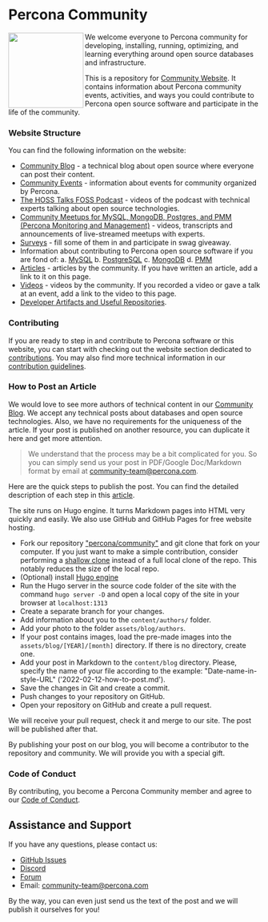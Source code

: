 # Percona Community

<img align="left" width="150" src="assets/superhero.png">

We welcome everyone to Percona community for developing, installing, running, optimizing, and learning everything around open source databases and infrastructure. 

This is a repository for [Community Website](https://percona.community/). It contains information about Percona community events, activities, and ways you could contribute to Percona open source software and participate in the life of the community.

### Website Structure

You can find the following information on the website:

- [Community Blog](https://percona.community/blog/) - a technical blog about open source where everyone can post their content.
- [Community Events](https://percona.community/events/) - information about events for community organized by Percona.
- [The HOSS Talks FOSS Podcast](https://percona.community/podcasts/) - videos of the podcast with technical experts talking about open source technologies.
- [Community Meetups for MySQL, MongoDB, Postgres, and PMM (Percona Monitoring and Management)](https://percona.community/events/percona-meetups/) - videos, transcripts and announcements of live-streamed meetups with experts.
- [Surveys](https://percona.community/contribute/surveys/) - fill some of them in and participate in swag giveaway.
- Information about contributing to Percona open source software if you are fond of:
	a. [MySQL](https://percona.community/mysql/)
	b. [PostgreSQL](https://percona.community/postgresql/)
	c. [MongoDB](https://percona.community/mongodb/)
	d. [PMM](https://percona.community/projects/pmm/) 
- [Articles](https://percona.community/contribute/articles/) - articles by the community. If you have written an article, add a link to it on this page.
- [Videos](https://percona.community/contribute/videos/) - videos by the community. If you recorded a video or gave a talk at an event, add a link to the video to this page.
- [Developer Artifacts and Useful Repositories](https://percona.community/contribute/dev/).

### Contributing

If you are ready to step in and contribute to Percona software or this website, you can start with checking out the website section dedicated to [contributions](https://percona.community/contribute). You may also find more technical information in our [contribution guidelines](CONTRIBUTING.md).

### How to Post an Article

We would love to see more authors of technical content in our [Community Blog](https://percona.community/blog/). We accept any technical posts about databases and open source technologies. Also, we have no requirements for the uniqueness of the article. If your post is published on another resource, you can duplicate it here and get more attention.

> We understand that the process may be a bit complicated for you. So you can simply send us your post in PDF/Google Doc/Markdown format by email at community-team@percona.com.
> 
Here are the quick steps to publish the post. You can find the detailed description of each step in this [article](https://percona.community/blog/2022/02/10/how-to-publish-blog-post/).

The site runs on Hugo engine. It turns Markdown pages into HTML very quickly and easily. We also use GitHub and GitHub Pages for free website hosting.

- Fork our repository ["percona/community"](https://github.com/percona/community/) and git clone that fork on your computer. If you just want to make a simple contribution, consider performing a [shallow clone](https://www.atlassian.com/git/tutorials/big-repositories) instead of a full local clone of the repo. This notably reduces the size of the local repo.
- (Optional) install [Hugo engine](https://gohugo.io/getting-started/installing/)
- Run the Hugo server in the source code folder of the site with the command `hugo server -D` and open a local copy of the site in your browser at `localhost:1313`
- Create a separate branch for your changes.
- Add information about you to the `content/authors/` folder.
- Add your photo to the folder `assets/blog/authors`.
- If your post contains images, load the pre-made images into the `assets/blog/[YEAR]/[month]` directory. If there is no directory, create one. 
- Add your post in Markdown to the `content/blog` directory. Please, specify the name of your file according to the example: "Date-name-in-style-URL" ('2022-02-12-how-to-post.md').
- Save the changes in Git and create a commit.
- Push changes to your repository on GitHub.
- Open your repository on GitHub and create a pull request.

We will receive your pull request, check it and merge to our site. The post will be published after that. 

By publishing your post on our blog, you will become a contributor to the repository and community. We will provide you with a special gift.

### Code of Conduct

By contributing, you become a Percona Community member and agree to our [Code of Conduct](content/contribute/coc.md).

## Assistance and Support

If you have any questions, please contact us:
- [GitHub Issues](https://github.com/percona/community/issues)
- [Discord](https://per.co.na/discord)
- [Forum](https://forums.percona.com)
- Email: community-team@percona.com 

By the way, you can even just send us the text of the post and we will publish it ourselves for you!


